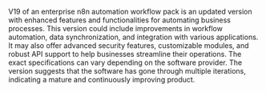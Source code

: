 V19 of an enterprise n8n automation workflow pack is an updated version with enhanced features and functionalities for automating business processes. This version could include improvements in workflow automation, data synchronization, and integration with various applications. It may also offer advanced security features, customizable modules, and robust API support to help businesses streamline their operations. The exact specifications can vary depending on the software provider. The version suggests that the software has gone through multiple iterations, indicating a mature and continuously improving product.